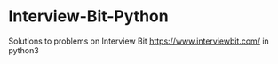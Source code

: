 # Interview-Bit-Python
Solutions to problems on Interview Bit https://www.interviewbit.com/ in python3
